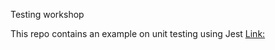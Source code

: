 Testing workshop

This repo contains an example on unit testing using Jest [Link: ](https://jestjs.io/)

